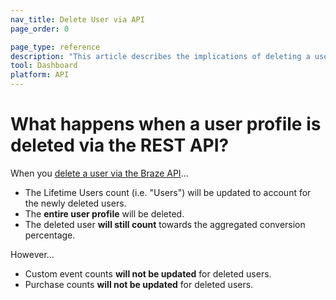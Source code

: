 ```yaml
---
nav_title: Delete User via API
page_order: 0

page_type: reference
description: "This article describes the implications of deleting a user profile via the Braze REST API."
tool: Dashboard
platform: API
---
```


# What happens when a user profile is deleted via the REST API?	

When you [delete a user via the Braze API]({{site.baseurl}}/api/endpoints/user_data/#user-delete-endpoint)...	

- The Lifetime Users count (i.e. "Users") will be updated to account for the newly deleted users.	
- The __entire user profile__ will be deleted.	
- The deleted user __will still count__ towards the aggregated conversion percentage.	

However...	
- Custom event counts __will not be updated__ for deleted users.	
- Purchase counts __will not be updated__ for deleted users.	
